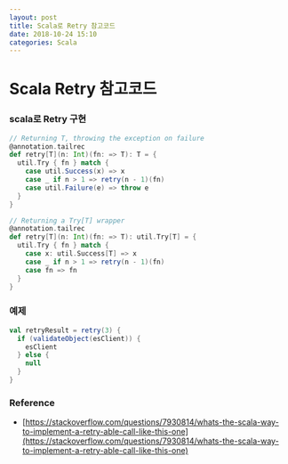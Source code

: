 ```yaml
---
layout: post
title: Scala로 Retry 참고코드
date: 2018-10-24 15:10
categories: Scala
---
```


# Scala Retry 참고코드

### scala로 Retry 구현

```scala
// Returning T, throwing the exception on failure
@annotation.tailrec
def retry[T](n: Int)(fn: => T): T = {
  util.Try { fn } match {
    case util.Success(x) => x
    case _ if n > 1 => retry(n - 1)(fn)
    case util.Failure(e) => throw e
  }
}

// Returning a Try[T] wrapper
@annotation.tailrec
def retry[T](n: Int)(fn: => T): util.Try[T] = {
  util.Try { fn } match {
    case x: util.Success[T] => x
    case _ if n > 1 => retry(n - 1)(fn)
    case fn => fn
  }
}
```

### 예제

```scala 
val retryResult = retry(3) {
  if (validateObject(esClient)) {
    esClient
  } else {
    null
  }
}
```

### Reference

- [https://stackoverflow.com/questions/7930814/whats-the-scala-way-to-implement-a-retry-able-call-like-this-one](https://stackoverflow.com/questions/7930814/whats-the-scala-way-to-implement-a-retry-able-call-like-this-one)
